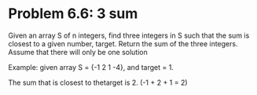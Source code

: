 # Problem 6.6: 3 sum

 Given an array S of n integers, find three integers in S such that the sum is closest to a given number, target. Return the sum of the three integers. Assume that there will only be one solution
 
 Example: given array S = {-1 2 1 -4}, and target = 1.

 The sum that is closest to thetarget is 2. (-1 + 2 + 1 = 2)